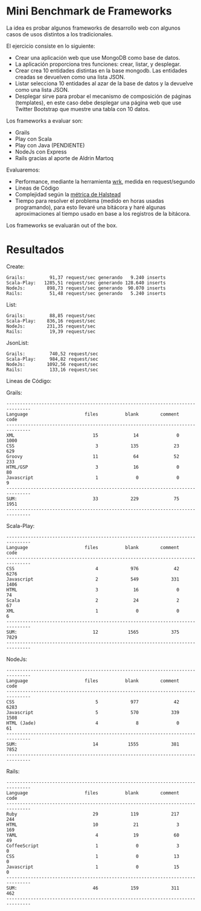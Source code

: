 Mini Benchmark de Frameworks
============================

La idea es probar algunos frameworks de desarrollo web con algunos casos de usos distintos a los tradicionales.

El ejercicio consiste en lo siguiente:

* Crear una aplicación web que use MongoDB como base de datos.
* La aplicación proporciona tres funciones: crear, listar, y desplegar.
* Crear crea 10 entidades distintas en la base mongodb. Las entidades creadas se devuelven como una lista JSON.
* Listar selecciona 10 entidades al azar de la base de datos y la devuelve como una lista JSON.
* Desplegar sirve para probar el mecanismo de composición de páginas (templates), en este caso debe desplegar una página web que use Twitter Bootstrap que muestre una tabla con 10 datos.

Los frameworks a evaluar son:

* Grails
* Play con Scala
* Play con Java (PENDIENTE)
* NodeJs con Express
* Rails gracias al aporte de Aldrin Martoq

Evaluaremos:

* Performance, mediante la herramienta [wrk](https://github.com/wg/wrk), medida en request/segundo
* Líneas de Código
* Complejidad según la [métrica de Halstead](http://www.programando.org/blog/2013/01/desafio-enero-las-metricas-de-halstead/)
* Tiempo para resolver el problema (medido en horas usadas programando), para esto llevaré una bitácora y haré algunas aproximaciones al tiempo usado en base a los registros de la bitácora.

Los frameworks se evaluarán out of the box.


Resultados
==========

Create:

	Grails: 	    91,37 request/sec generando   9.240 inserts
	Scala-Play:   1285,51 request/sec generando 128.640 inserts
	NodeJs:		   898,73 request/sec generando  90.070 inserts
	Rails:			51,48 request/sec generando   5.240 inserts

List:

	Grails:		    88,85 request/sec
	Scala-Play:    836,16 request/sec
	NodeJs:        231,35 request/sec
	Rails:			19,39 request/sec


JsonList:

	Grails:	        740,52 request/sec
	Scala-Play:     984,82 request/sec
    NodeJs:        1092,56 request/sec
    Rails:			133,16 request/sec


Lineas de Código:

Grails:


	-------------------------------------------------------------------------------
	Language                     files          blank        comment           code
	-------------------------------------------------------------------------------
	XML                             15             14              0           1000
	CSS                              3            135             23            629
	Groovy                          11             64             52            233
	HTML/GSP                         3             16              0             80
	Javascript                       1              0              0              9
	-------------------------------------------------------------------------------
	SUM:                            33            229             75           1951
	-------------------------------------------------------------------------------


Scala-Play:

	-------------------------------------------------------------------------------
	Language                     files          blank        comment           code
	-------------------------------------------------------------------------------
	CSS                              4            976             42           6276
	Javascript                       2            549            331           1406
	HTML                             3             16              0             74
	Scala                            2             24              2             67
	XML                              1              0              0              6
	-------------------------------------------------------------------------------
	SUM:                            12           1565            375           7829
	-------------------------------------------------------------------------------

NodeJs:

	-------------------------------------------------------------------------------
	Language                     files          blank        comment           code
	-------------------------------------------------------------------------------
	CSS                              5            977             42           6283
	Javascript                       5            570            339           1508
	HTML (Jade)                      4              8              0             61	
	-------------------------------------------------------------------------------
	SUM:                            14           1555            381           7852
	-------------------------------------------------------------------------------

Rails:

	-------------------------------------------------------------------------------
	Language                     files          blank        comment           code
	-------------------------------------------------------------------------------
	Ruby                            29            119            217            244
	HTML                            10             21              3            169
	YAML                             4             19             60             49
	CoffeeScript                     1              0              3              0
	CSS                              1              0             13              0
	Javascript                       1              0             15              0
	-------------------------------------------------------------------------------
	SUM:                            46            159            311            462
	-------------------------------------------------------------------------------

